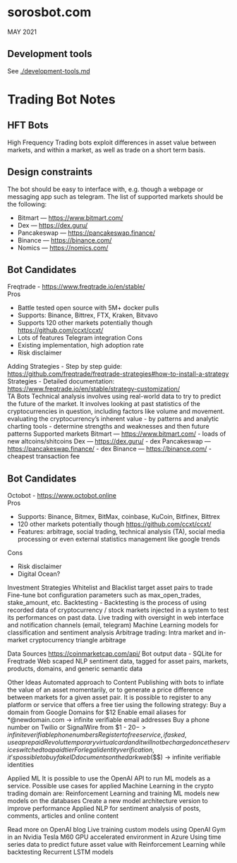 # sorosbot.com
MAY 2021

## Development tools
See [./development-tools.md](./development-tools.md)

# Trading Bot Notes
## HFT Bots

High Frequency Trading bots exploit differences in asset value between markets, and within a market, as well as trade on a short term basis. 

## Design constraints

The bot should be easy to interface with, e.g. though a webpage or messaging app such as telegram. 
The list of supported markets should be the following:
- Bitmart — https://www.bitmart.com/ 
- Dex — https://dex.guru/ 
- Pancakeswap — https://pancakeswap.finance/
- Binance — https://binance.com/  
- Nomics — https://nomics.com/  

## Bot Candidates
Freqtrade - https://www.freqtrade.io/en/stable/  
Pros
- Battle tested open source with 5M+ docker pulls
- Supports: Binance, Bittrex, FTX, Kraken, Bitvavo
- Supports 120 other markets potentially though https://github.com/ccxt/ccxt/ 
- Lots of features
Telegram integration
Cons
- Existing implementation, high adoption rate
- Risk disclaimer

Adding Strategies - Step by step guide: https://github.com/freqtrade/freqtrade-strategies#how-to-install-a-strategy  
Strategies - Detailed documentation: https://www.freqtrade.io/en/stable/strategy-customization/  
TA Bots
Technical analysis involves using real-world data to try to predict the future of the market. It involves looking at past statistics of the cryptocurrencies in question, including factors like volume and movement.
evaluating the cryptocurrency’s inherent value - by patterns and analytic charting tools - determine strengths and weaknesses and then future patterns
Supported markets
Bitmart — https://www.bitmart.com/ - loads of new altcoins/shitcoins
Dex — https://dex.guru/ - dex
Pancakeswap — https://pancakeswap.finance/ - dex
Binance — https://binance.com/ - cheapest transaction fee

## Bot Candidates
Octobot - https://www.octobot.online  
Pros  
- Supports: Binance, Bitmex, BitMax, coinbase, KuCoin, Bitfinex, Bittrex
- 120 other markets potentially though https://github.com/ccxt/ccxt/ 
- Features: arbitrage, social trading, technical analysis (TA), social media processing or even external statistics management like google trends

Cons  
- Risk disclaimer
- Digital Ocean?

Investment Strategies
Whitelist and Blacklist target asset pairs to trade
Fine-tune bot configuration parameters such as max_open_trades, stake_amount, etc.
Backtesting - Backtesting is the process of using recorded data of cryptocurrency / stock markets injected in a system to test its performances on past data.
Live trading with oversight in web interface and notification channels (email, telegram)
Machine Learning models for classification and sentiment analysis
Arbitrage trading: Intra market and in-market cryptocurrency triangle arbitrage

Data Sources
https://coinmarketcap.com/api/ 
Bot output data - SQLite for Freqtrade
Web scaped NLP sentiment data, tagged for asset pairs, markets, products, domains, and generic semantic data

Other Ideas
Automated approach to Content Publishing with bots to inflate the value of an asset momentarily, or to generate a price difference between markets for a given asset pair.
It is possible to register to any platform or service that offers a free tier using the following strategy:
Buy a domain from Google Domains for $12
Enable email aliases for *@newdomain.com -> infinite verifiable email addresses
Buy a phone number on Twilio or SignalWire from $1 - $20 -> infinite verifiable phone numbers
Register to free service, if asked, use a prepaid Revolut temporary virtual card and it will not be charged once the service switched to a paid tier
For legal identity verification, it’s possible to buy fake ID documents on the dark web ($$$) -> infinite verifiable identities

Applied ML
It is possible to use the OpenAI API to run ML models as a service. Possible use cases for applied Machine Learning in the crypto trading domain are:
Reinforcement Learning and training ML models new models on the databases
Create a new model architecture version to improve performance
Applied NLP for sentiment analysis of posts, comments, articles and online content

Read more on OpenAI blog
Live training custom models using OpenAI Gym in an Nvidia Tesla M60 GPU accelerated environment in Azure
Using time series data to predict future asset value with Reinforcement Learning while backtesting Recurrent LSTM models
